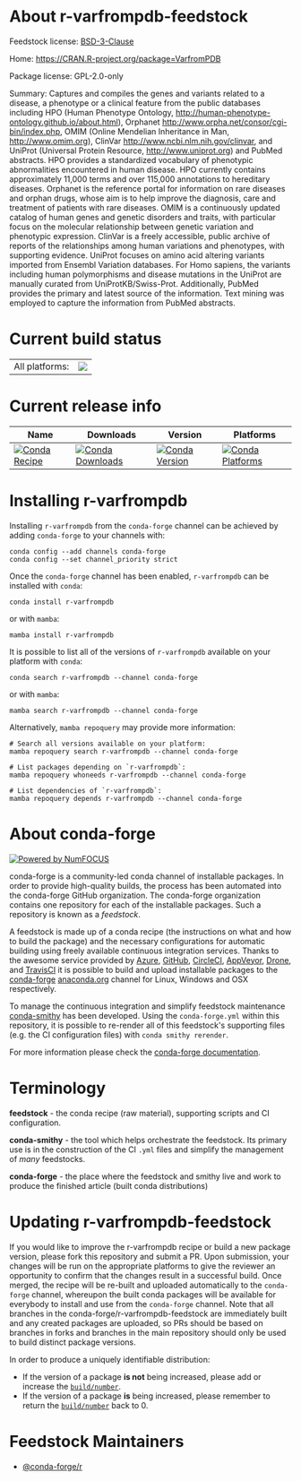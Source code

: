 About r-varfrompdb-feedstock
============================

Feedstock license: [BSD-3-Clause](https://github.com/conda-forge/r-varfrompdb-feedstock/blob/main/LICENSE.txt)

Home: https://CRAN.R-project.org/package=VarfromPDB

Package license: GPL-2.0-only

Summary: Captures and compiles the genes and variants related to a disease, a phenotype or a clinical feature from the public databases including HPO (Human Phenotype Ontology, <http://human-phenotype-ontology.github.io/about.html>), Orphanet <http://www.orpha.net/consor/cgi-bin/index.php>, OMIM (Online Mendelian Inheritance in Man, <http://www.omim.org>), ClinVar <http://www.ncbi.nlm.nih.gov/clinvar>, and UniProt (Universal Protein Resource, <http://www.uniprot.org>) and PubMed abstracts. HPO provides a standardized vocabulary of phenotypic abnormalities encountered in human disease. HPO currently contains approximately 11,000 terms and over 115,000 annotations to hereditary diseases. Orphanet is the reference portal for information on rare diseases and orphan drugs, whose aim is to help improve the diagnosis, care and treatment of patients with rare diseases. OMIM is a continuously updated catalog of human genes and genetic disorders and traits, with particular focus on the molecular relationship between genetic variation and phenotypic expression. ClinVar is a freely accessible, public archive of reports of the relationships among human variations and phenotypes, with supporting evidence. UniProt focuses on amino acid altering variants imported from Ensembl Variation databases. For Homo sapiens, the variants including human polymorphisms and disease mutations in the UniProt are manually curated  from UniProtKB/Swiss-Prot. Additionally, PubMed provides the primary and latest source of the information. Text mining was employed to capture the information from PubMed abstracts.

Current build status
====================


<table><tr><td>All platforms:</td>
    <td>
      <a href="https://dev.azure.com/conda-forge/feedstock-builds/_build/latest?definitionId=14435&branchName=main">
        <img src="https://dev.azure.com/conda-forge/feedstock-builds/_apis/build/status/r-varfrompdb-feedstock?branchName=main">
      </a>
    </td>
  </tr>
</table>

Current release info
====================

| Name | Downloads | Version | Platforms |
| --- | --- | --- | --- |
| [![Conda Recipe](https://img.shields.io/badge/recipe-r--varfrompdb-green.svg)](https://anaconda.org/conda-forge/r-varfrompdb) | [![Conda Downloads](https://img.shields.io/conda/dn/conda-forge/r-varfrompdb.svg)](https://anaconda.org/conda-forge/r-varfrompdb) | [![Conda Version](https://img.shields.io/conda/vn/conda-forge/r-varfrompdb.svg)](https://anaconda.org/conda-forge/r-varfrompdb) | [![Conda Platforms](https://img.shields.io/conda/pn/conda-forge/r-varfrompdb.svg)](https://anaconda.org/conda-forge/r-varfrompdb) |

Installing r-varfrompdb
=======================

Installing `r-varfrompdb` from the `conda-forge` channel can be achieved by adding `conda-forge` to your channels with:

```
conda config --add channels conda-forge
conda config --set channel_priority strict
```

Once the `conda-forge` channel has been enabled, `r-varfrompdb` can be installed with `conda`:

```
conda install r-varfrompdb
```

or with `mamba`:

```
mamba install r-varfrompdb
```

It is possible to list all of the versions of `r-varfrompdb` available on your platform with `conda`:

```
conda search r-varfrompdb --channel conda-forge
```

or with `mamba`:

```
mamba search r-varfrompdb --channel conda-forge
```

Alternatively, `mamba repoquery` may provide more information:

```
# Search all versions available on your platform:
mamba repoquery search r-varfrompdb --channel conda-forge

# List packages depending on `r-varfrompdb`:
mamba repoquery whoneeds r-varfrompdb --channel conda-forge

# List dependencies of `r-varfrompdb`:
mamba repoquery depends r-varfrompdb --channel conda-forge
```


About conda-forge
=================

[![Powered by
NumFOCUS](https://img.shields.io/badge/powered%20by-NumFOCUS-orange.svg?style=flat&colorA=E1523D&colorB=007D8A)](https://numfocus.org)

conda-forge is a community-led conda channel of installable packages.
In order to provide high-quality builds, the process has been automated into the
conda-forge GitHub organization. The conda-forge organization contains one repository
for each of the installable packages. Such a repository is known as a *feedstock*.

A feedstock is made up of a conda recipe (the instructions on what and how to build
the package) and the necessary configurations for automatic building using freely
available continuous integration services. Thanks to the awesome service provided by
[Azure](https://azure.microsoft.com/en-us/services/devops/), [GitHub](https://github.com/),
[CircleCI](https://circleci.com/), [AppVeyor](https://www.appveyor.com/),
[Drone](https://cloud.drone.io/welcome), and [TravisCI](https://travis-ci.com/)
it is possible to build and upload installable packages to the
[conda-forge](https://anaconda.org/conda-forge) [anaconda.org](https://anaconda.org/)
channel for Linux, Windows and OSX respectively.

To manage the continuous integration and simplify feedstock maintenance
[conda-smithy](https://github.com/conda-forge/conda-smithy) has been developed.
Using the ``conda-forge.yml`` within this repository, it is possible to re-render all of
this feedstock's supporting files (e.g. the CI configuration files) with ``conda smithy rerender``.

For more information please check the [conda-forge documentation](https://conda-forge.org/docs/).

Terminology
===========

**feedstock** - the conda recipe (raw material), supporting scripts and CI configuration.

**conda-smithy** - the tool which helps orchestrate the feedstock.
                   Its primary use is in the construction of the CI ``.yml`` files
                   and simplify the management of *many* feedstocks.

**conda-forge** - the place where the feedstock and smithy live and work to
                  produce the finished article (built conda distributions)


Updating r-varfrompdb-feedstock
===============================

If you would like to improve the r-varfrompdb recipe or build a new
package version, please fork this repository and submit a PR. Upon submission,
your changes will be run on the appropriate platforms to give the reviewer an
opportunity to confirm that the changes result in a successful build. Once
merged, the recipe will be re-built and uploaded automatically to the
`conda-forge` channel, whereupon the built conda packages will be available for
everybody to install and use from the `conda-forge` channel.
Note that all branches in the conda-forge/r-varfrompdb-feedstock are
immediately built and any created packages are uploaded, so PRs should be based
on branches in forks and branches in the main repository should only be used to
build distinct package versions.

In order to produce a uniquely identifiable distribution:
 * If the version of a package **is not** being increased, please add or increase
   the [``build/number``](https://docs.conda.io/projects/conda-build/en/latest/resources/define-metadata.html#build-number-and-string).
 * If the version of a package **is** being increased, please remember to return
   the [``build/number``](https://docs.conda.io/projects/conda-build/en/latest/resources/define-metadata.html#build-number-and-string)
   back to 0.

Feedstock Maintainers
=====================

* [@conda-forge/r](https://github.com/orgs/conda-forge/teams/r/)

